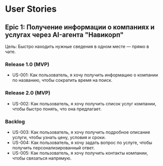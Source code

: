 # User Stories

## Epic 1: Получение информации о компаниях и услугах через AI-агента "Навикорп"
Цель: Быстро находить нужные сведения в одном месте — прямо в чате.

### Release 1.0 (MVP)
- US-001: Как пользователь, я хочу получить информацию о компании по названию, чтобы сократить время на поиск.

### Release 2.0 (MVP)
- US-002: Как пользователь, я хочу получить список услуг компании, чтобы быстро понять, что она предлагает.

### Backlog
- US-003: Как пользователь, я хочу получить подробное описание услуги, чтобы узнать цену, условия и сроки.
- US-004: Как пользователь, я хочу задать вопрос по услуге, чтобы получить персонализированный ответ.
- US-005: Как пользователь, я хочу получить контакты компании, чтобы связаться напрямую.